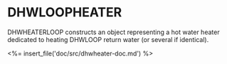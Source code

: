 # DHWLOOPHEATER

DHWHEATERLOOP constructs an object representing a hot water heater dedicated to heating DHWLOOP return water (or several if identical).

<%= insert_file('doc/src/dhwheater-doc.md') %>
